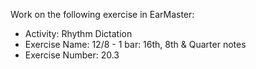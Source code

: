 Work on the following exercise in EarMaster:
- Activity: Rhythm Dictation
- Exercise Name: 12/8 - 1 bar: 16th, 8th & Quarter notes
- Exercise Number: 20.3
